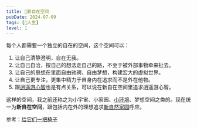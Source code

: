 ```yaml
---
title: 🎑新自在空间
pubDate: 2024-07-09
tags: [🧚人生]
level: 1
---
```


每个人都需要一个独立的自在的空间，这个空间可以：

1. 让自己清静澄明，自在无我。
2. 让自己自洽，按自己的想法走自己的路，不至于被外部事物牵来扯去。
3. 让自己的思想在里面自由驰骋、自由梦想，构建宏大的虚拟世界。
4. 让自己更专注，更集中精力于自身内在追求而不是外在他物。
5. 跟[逍遥游心智](/xyy/20240709c)也是有点关系，可以说在新自在空间里追求逍遥游心智。

这样的空间，我之前还称之为小宇宙、小家园、[小环境](/xyy/20240609a)、梦想空间之类的。现在统一为**新自在空间**，跟包括内在外的理想追求[新自然家园](/xyy/20240708a)呼应。

参考：[给它们一把椅子](https://www.bilibili.com/video/BV1Kb421n7qC/)
